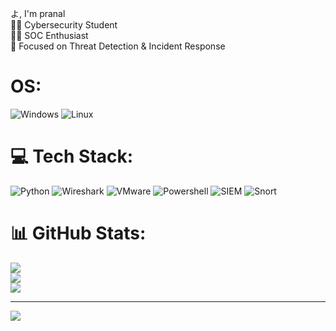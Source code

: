 よ, I'm pranal<br/>
👨‍💻 Cybersecurity Student<br/> 
⛓️‍💥 SOC Enthusiast<br/> 
👾 Focused on Threat Detection & Incident Response<br/>

# OS:
![Windows](https://img.shields.io/badge/Windows-3670A0?style=for-the-badge&logo=Windows&logoColor=ffdd54) ![Linux](https://img.shields.io/badge/Linux-3670A0?style=for-the-badge&logo=Linux&logoColor=ffdd54)
# 💻 Tech Stack:
![Python](https://img.shields.io/badge/python-3670A0?style=for-the-badge&logo=python&logoColor=ffdd54) ![Wireshark](https://img.shields.io/badge/Wireshark-3670A0?style=for-the-badge&logo=Wireshark&logoColor=ffdd54) ![VMware](https://img.shields.io/badge/VMware-3670A0?style=for-the-badge&logo=VMware&logoColor=ffdd54) ![Powershell](https://img.shields.io/badge/Powershell-3670A0?style=for-the-badge&logo=Powershell&logoColor=ffdd54) ![SIEM](https://img.shields.io/badge/SIEM-3670A0?style=for-the-badge&logo=SIEM&logoColor=ffdd54) ![Snort](https://img.shields.io/badge/Snort-3670A0?style=for-the-badge&logo=Snort&logoColor=ffdd54)
# 📊 GitHub Stats:
![](https://github-readme-stats.vercel.app/api?username=KanshiFox&theme=tokyonight&hide_border=false&include_all_commits=false&count_private=false)<br/>
![](https://nirzak-streak-stats.vercel.app/?user=KanshiFox&theme=tokyonight&hide_border=false)<br/>
![](https://github-readme-stats.vercel.app/api/top-langs/?username=KanshiFox&theme=tokyonight&hide_border=false&include_all_commits=false&count_private=false&layout=compact)

---
[![](https://visitcount.itsvg.in/api?id=KanshiFox&icon=0&color=0)](https://visitcount.itsvg.in)

<!-- Proudly created with GPRM ( https://gprm.itsvg.in ) -->
